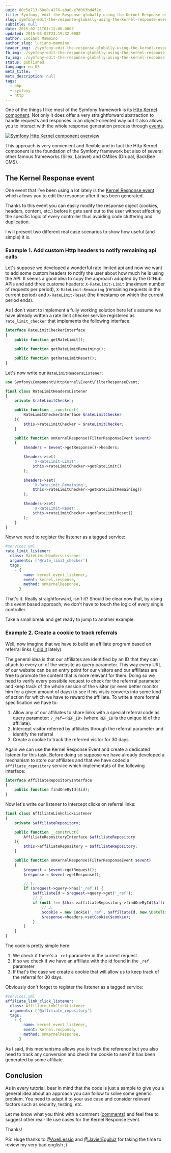 ```yaml
---
uuid: 80c5a713-60e0-4176-a0a0-e7d063bd4f2e
title: Symfony, edit the Response globally using the Kernel Response event
slug: symfony-edit-the-response-globally-using-the-kernel-response-event
subtitle: null
date: 2015-02-21T01:12:00.000Z
updated: 2015-03-02T23:19:32.000Z
author: Luciano Mammino
author_slug: luciano-mammino
header_img: ./symfony-edit-the-response-globally-using-the-kernel-response-event.jpg
fb_img: ./symfony-edit-the-response-globally-using-the-kernel-response-event-fb.png
tw_img: ./symfony-edit-the-response-globally-using-the-kernel-response-event-tw.png
status: published
language: en_US
meta_title: ''
meta_description: null
tags:
  - php
  - symfony
  - http
---
```


One of the things I like most of the Symfony framework is its [Http Kernel component](https://packagist.org/packages/symfony/http-kernel). Not only it does offer a very straightforward abstraction to handle requests and responses in an object-oriented way but it also allows you to interact with the whole response generation process through [events](http://symfony.com/doc/current/components/http_kernel/introduction.html#creating-an-event-listener).

[![Symfony Http Kernel component overview](./symfony-http-kernel-component-overview-scheme.png)](http://symfony.com/doc/current/components/http_kernel/introduction.html)

This approach is very convenient and flexible and in fact the Http Kernel component is the foundation of the Symfony framework but also of several other famous frameworks (Silex, Laravel) and CMSes (Drupal, BackBee CMS).

## The Kernel Response event

One event that I’ve been using a lot lately is the [Kernel Response event](http://api.symfony.com/master/Symfony/Component/HttpKernel/Event/FilterResponseEvent.html) which allows you to edit the response after it has been generated.

Thanks to this event you can easily modify the response object (cookies, headers, content, etc.) before it gets sent out to the user without affecting the specific logic of every controller thus avoiding code cluttering and duplication.

I will present two different real case scenarios to show how useful (and simple) it is.

### Example 1. Add custom Http headers to notify remaining api calls

Let's suppose we developed a wonderful rate limited api and now we want to add some custom headers to notify the user about how much he is using the API.
It seems a good idea to copy the approach adopted by the GitHub APIs and add three custome headers: `X-RateLimit-Limit` (maximum number of requests per period), `X-RateLimit-Remaining` (remaining requests in the current period) and `X-RateLimit-Reset` (the timestamp on which the current period ends).

As I don't want to implement a fully working solution here let's assume we have already written a rate limit checker service registered as `rate_limit_checker` that implements the following interface:

```php
interface RateLimitCheckerInterface
{
	public function getRateLimit();

	public function getRateLimitRemaining();

    public function getRateLimitReset();
}
```

Let's now write our `RateLimitHeadersListener`:

```php
use Symfony\Component\HttpKernel\Event\FilterResponseEvent;

final class RateLimitHeadersListener
{
	private $rateLimitChecker;

	public function __construct(
    	RateLimitCheckerInterface $rateLimitChecker
    ){
    	$this->rateLimitChecker = $rateLimitChecker;
    }

    public function onKernelResponse(FilterResponseEvent $event)
    {
        $headers = $event->getResponse()->headers;

        $headers->set(
        	'X-RateLimit-Limit',
            $this->rateLimitChecker->getRateLimit()
        );

        $headers->set(
        	'X-RateLimit-Remaining',
            $this->rateLimitChecker->getRateLimitRemaining()
        );

        $headers->set(
        	'X-RateLimit-Reset',
            $this->rateLimitChecker->getRateLimitReset()
        );
    }
}
```

Now we need to register the listener as a tagged service:

```yaml
#services.yml
rate_limit_listener:
  class: RateLimitHeadersListener
  arguments: ['@rate_limit_checker']
  tags:
    - {
        name: kernel.event_listener,
        event: kernel.response,
        method: onKernelResponse,
      }
```

That's it. Really straightforward, isn't it?
Should be clear now that, by using this event based approach, we don't have to touch the logic of every single controller.

Take a small break and get ready to jump to another example.

### Example 2. Create a cookie to track referrals

Well, now imagine that we have to build an affiliate program based on referral links ([I did it](https://sbaam.com/affiliates?_r=9oj) lately).

The general idea is that our affiliates are identified by an ID that they can attach to every url of the website as query parameter. This way every URL of our website can be an entry point for our visitors and our affiliates are free to promote the content that is more relevant for them.
Doing so we need to verify every possibile request to check for the referrral parameter and keep track of the whole session of the visitor (or even better monitor him for a given amount of days) to see if his visits converts into some kind of action for which we have to reward the affiliate.
To write a more formal specification we have to:

1. Allow any of our affiliates to share links with a special referral code as query parameter: `?_ref=<REF_ID>` (where `REF_ID` is the unique id of the affiliate).
2. Intercept visitor referred by affiliates through the referral parameter and identify the referral
3. Create a cookie to track the referred visitor for 30 days

Again we can use the Kernel Response Event and create a dedicated listener for this task. Before doing so suppose we have already developed a mechanism to store our affiliates and that we have coded a `affiliate_repository` service which implementats of the following interface:

```php
interface AffiliateRepositoryInterface
{
	public function findOneById($id);
}
```

Now let's write our listener to intercept clicks on referral links:

```php
final class AffiliateLinkClickListener
{
	private $affiliateRepository;

    public function __construct(
    	AffiliateRepositoryInterface $affiliateRepository
    ){
    	$this->affiliateRepository = $affiliateRepository;
    }

    public function onKernelResponse(FilterResponseEvent $event)
    {
    	$request = $event->getRequest();
        $response = $event->getResponse();

        // 1.
        if ($request->query->has('_ref')) {
        	$affiliateId = $request->query->get('_ref');
            // 2.
            if (null !== $this->affiliateRepository->findOneById($affiliateId)) {
            	// 3.
                $cookie = new Cookie('_ref', $affiliateId, new \DateTime('+30 days'));
                $response->headers->setCookie($cookie);
            }
        }
    }
}
```

The code is pretty simple here:

1. We check if there's a `_ref` parameter in the current request
2. If so we check if we have an affiliate with the id found in the `_ref` parameter
3. If that's the case we create a cookie that will allow us to keep track of the referral for 30 days.

Obviously don't forget to register the listener as a tagged service:

```yaml
#services.yml
affiliate_link_click_listener:
  class: AffiliateLinkClickListener
  arguments: ['@affiliate_repository']
  tags:
    - {
        name: kernel.event_listener,
        event: kernel.response,
        method: onKernelResponse,
      }
```

As I said, this mechanisms allows you to track the reference but you also need to track any conversion and check the cookie to see if it has been generated by some affiliate.

## Conclusion

As in every tutorial, bear in mind that the code is just a sample to give you a general idea about an approach you can follow to solve some generic problem. You need to adapt it to your use case and consider relevant factors such as security, testing, etc.

Let me know what you think with a comment ([comments](#disqus_thread)) and feel free to suggest other real-life use cases for the Kernel Response Event.

Thanks!

PS: Huge thanks to [@AxelLessio](http://twitter.com/AxelLessio) and [@JavierEguiluz](http://twitter.com/javiereguiluz) for taking the time to review my very bad english ;)
